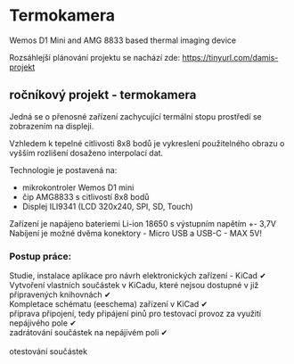 # Termokamera
 Wemos D1 Mini and AMG 8833 based thermal imaging device

Rozsáhlejší plánování projektu se nachází zde: https://tinyurl.com/damis-projekt

<h2>ročníkový projekt - termokamera</h2>
<p>Jedná se o přenosné zařízení zachycující termální stopu prostředí se zobrazením na displeji.</p>
Vzhledem k tepelné citlivosti 8x8 bodů je vykreslení použitelného obrazu o vyšším rozlišení dosaženo interpolací dat.

Technologie je postavená na:
<ul>
<li>mikrokontroler Wemos D1 mini</li>
<li>čip AMG8833 s citlivostí 8x8 bodů</li>
<li>Displej ILI9341 (LCD 320x240, SPI, SD, Touch)</li>
</ul>

Zařízení je napájeno bateriemi Li-ion 18650 s výstupním napětím +- 3,7V
Nabíjení je možné dvěma konektory  - Micro USB a USB-C - MAX 5V!

<h3>Postup práce:</h3><p>
Studie, instalace aplikace pro návrh elektronických zařízení - KiCad &#10004;<br>
Vytvoření vlastních součástek v KiCadu, které nejsou dostupné v již připravených knihovnách &#10004;<br>
Kompletace schématu (eeschema) zařízení v KiCad &#10004;<br>
příprava připojení, tedy připájení pinů pro testovací provoz za využití nepájivého pole &#10004;<br>
zadrátování součástek na nepájivém poli &#10004;<br>
<br>
otestování součástek
</p>
